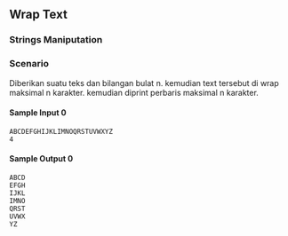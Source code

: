 ## Wrap Text

### Strings Maniputation

### Scenario
Diberikan suatu teks dan bilangan bulat n. kemudian text tersebut di wrap maksimal n karakter. kemudian diprint perbaris maksimal n karakter.

#### Sample Input 0
```
ABCDEFGHIJKLIMNOQRSTUVWXYZ
4
```

#### Sample Output 0
```
ABCD
EFGH
IJKL
IMNO
QRST
UVWX
YZ

```
